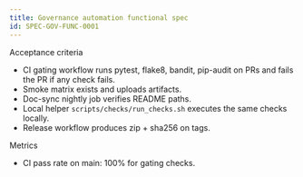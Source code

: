 ```yaml
---
title: Governance automation functional spec
id: SPEC-GOV-FUNC-0001
---
```


Acceptance criteria
- CI gating workflow runs pytest, flake8, bandit, pip-audit on PRs and fails the PR if any check fails.
- Smoke matrix exists and uploads artifacts.
- Doc-sync nightly job verifies README paths.
- Local helper `scripts/checks/run_checks.sh` executes the same checks locally.
- Release workflow produces zip + sha256 on tags.

Metrics
- CI pass rate on main: 100% for gating checks.
